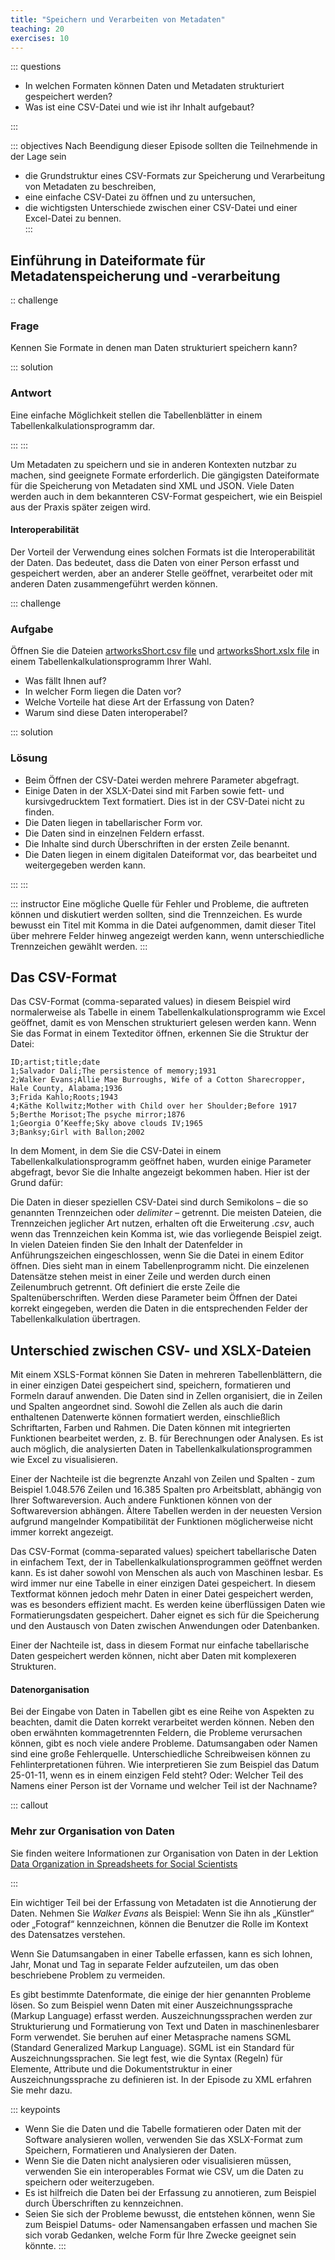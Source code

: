 ```yaml
---
title: "Speichern und Verarbeiten von Metadaten"
teaching: 20
exercises: 10
---
```

::: questions 

- In welchen Formaten können Daten und Metadaten strukturiert gespeichert werden?
- Was ist eine CSV-Datei und wie ist ihr Inhalt aufgebaut?

:::

::: objectives
Nach Beendigung dieser Episode sollten die Teilnehmende in der Lage sein

- die Grundstruktur eines CSV-Formats zur Speicherung und Verarbeitung von Metadaten zu beschreiben, 
- eine einfache CSV-Datei zu öffnen und zu untersuchen,
- die wichtigsten Unterschiede zwischen einer CSV-Datei und einer Excel-Datei zu bennen.  
:::


## Einführung in Dateiformate für Metadatenspeicherung und -verarbeitung

:: challenge

### Frage 
Kennen Sie Formate in denen man Daten strukturiert speichern kann? 

::: solution

### Antwort
Eine einfache Möglichkeit stellen die Tabellenblätter in einem Tabellenkalkulationsprogramm dar. 

:::
:::

Um Metadaten zu speichern und sie in anderen Kontexten nutzbar zu machen, sind geeignete Formate erforderlich. Die gängigsten Dateiformate für die Speicherung von Metadaten sind XML und JSON. Viele Daten werden auch in dem bekannteren CSV-Format gespeichert, wie ein Beispiel aus der Praxis später zeigen wird.

#### Interoperabilität


Der Vorteil der Verwendung eines solchen Formats ist die Interoperabilität der Daten. Das bedeutet, dass die Daten von einer Person erfasst und gespeichert werden, aber an anderer Stelle geöffnet, verarbeitet oder mit anderen Daten zusammengeführt werden können.

::: challenge

### Aufgabe

Öffnen Sie die Dateien [artworksShort.csv file](https://github.com/HERMES-DKZ/metadata_lesson/blob/main/episodes/data/artworksShort.csv) und [artworksShort.xslx file](https://github.com/HERMES-DKZ/metadata_lesson/blob/main/episodes/data/artworksShort.xlsx) in einem Tabellenkalkulationsprogramm Ihrer Wahl. 

- Was fällt Ihnen auf?    
- In welcher Form liegen die Daten vor?    
- Welche Vorteile hat diese Art der Erfassung von Daten?   
- Warum sind diese Daten interoperabel?
    
::: solution

### Lösung

- Beim Öffnen der CSV-Datei werden mehrere Parameter abgefragt. 
- Einige Daten in der XSLX-Datei sind mit Farben sowie fett- und kursivgedrucktem Text formatiert. Dies ist in der CSV-Datei nicht zu finden. 
- Die Daten liegen in tabellarischer Form vor.    
- Die Daten sind in einzelnen Feldern erfasst.     
- Die Inhalte sind durch Überschriften in der ersten Zeile benannt.   
- Die Daten liegen in einem digitalen Dateiformat vor, das bearbeitet und weitergegeben werden kann.
    
:::
:::

::: instructor
Eine mögliche Quelle für Fehler und Probleme, die auftreten können und diskutiert werden sollten, sind die Trennzeichen. Es wurde bewusst ein Titel mit Komma in die Datei aufgenommen, damit dieser Titel über mehrere Felder hinweg angezeigt werden kann, wenn unterschiedliche Trennzeichen gewählt werden.
:::


## Das CSV-Format  

Das CSV-Format (comma-separated values) in diesem Beispiel wird normalerweise als Tabelle in einem Tabellenkalkulationsprogramm wie Excel geöffnet, damit es von Menschen strukturiert gelesen werden kann. Wenn Sie das Format in einem Texteditor öffnen, erkennen Sie die Struktur der Datei:  

```
ID;artist;title;date
1;Salvador Dalí;The persistence of memory;1931
2;Walker Evans;Allie Mae Burroughs, Wife of a Cotton Sharecropper, Hale County, Alabama;1936
3;Frida Kahlo;Roots;1943
4;Käthe Kollwitz;Mother with Child over her Shoulder;Before 1917
5;Berthe Morisot;The psyche mirror;1876
1;Georgia O’Keeffe;Sky above clouds IV;1965
3;Banksy;Girl with Ballon;2002
```

In dem Moment, in dem Sie die CSV-Datei in einem Tabellenkalkulationsprogramm geöffnet haben, wurden einige Parameter abgefragt, bevor Sie die Inhalte angezeigt bekommen haben. Hier ist der Grund dafür:  

Die Daten in dieser speziellen CSV-Datei sind durch Semikolons – die so genannten Trennzeichen oder *delimiter* – getrennt. Die meisten Dateien, die Trennzeichen jeglicher Art nutzen, erhalten oft die Erweiterung *.csv*, auch wenn das Trennzeichen kein Komma ist, wie das vorliegende Beispiel zeigt. In vielen Dateien finden Sie den Inhalt der Datenfelder in Anführungszeichen eingeschlossen, wenn Sie die Datei in einem Editor öffnen. Dies sieht man in einem Tabellenprogramm nicht. Die einzelenen Datensätze stehen meist in einer Zeile und werden durch einen Zeilenumbruch getrennt. Oft definiert die erste Zeile die Spaltenüberschriften. Werden diese Parameter beim Öffnen der Datei korrekt eingegeben, werden die Daten in die entsprechenden Felder der Tabellenkalkulation übertragen.  

## Unterschied zwischen CSV- und XSLX-Dateien


Mit einem XSLS-Format können Sie Daten in mehreren Tabellenblättern, die in einer einzigen Datei gespeichert sind, speichern, formatieren und Formeln darauf anwenden. Die Daten sind in Zellen organisiert, die in Zeilen und Spalten angeordnet sind. Sowohl die Zellen als auch die darin enthaltenen Datenwerte können formatiert werden, einschließlich Schriftarten, Farben und Rahmen. Die Daten können mit integrierten Funktionen bearbeitet werden, z. B. für Berechnungen oder Analysen. Es ist auch möglich, die analysierten Daten in Tabellenkalkulationsprogrammen wie Excel zu visualisieren.

Einer der Nachteile ist die begrenzte Anzahl von Zeilen und Spalten - zum Beispiel 1.048.576 Zeilen und 16.385 Spalten pro Arbeitsblatt, abhängig von Ihrer Softwareversion. Auch andere Funktionen können von der Softwareversion abhängen. Ältere Tabellen werden in der neuesten Version aufgrund mangelnder Kompatibilität der Funktionen möglicherweise nicht immer korrekt angezeigt.

Das CSV-Format (comma-separated values) speichert tabellarische Daten in einfachem Text, der in Tabellenkalkulationsprogrammen geöffnet werden kann. Es ist daher sowohl von Menschen als auch von Maschinen lesbar. Es wird immer nur eine Tabelle in einer einzigen Datei gespeichert. In diesem Textformat können jedoch mehr Daten in einer Datei gespeichert werden, was es besonders effizient macht. Es werden keine überflüssigen Daten wie Formatierungsdaten gespeichert. Daher eignet es sich für die Speicherung und den Austausch von Daten zwischen Anwendungen oder Datenbanken.

Einer der Nachteile ist, dass in diesem Format nur einfache tabellarische Daten gespeichert werden können, nicht aber Daten mit komplexeren Strukturen.


#### Datenorganisation

Bei der Eingabe von Daten in Tabellen gibt es eine Reihe von Aspekten zu beachten, damit die Daten korrekt verarbeitet werden können. Neben den oben erwähnten kommagetrennten Feldern, die Probleme verursachen können, gibt es noch viele andere Probleme. Datumsangaben oder Namen sind eine große Fehlerquelle. Unterschiedliche Schreibweisen können zu Fehlinterpretationen führen. Wie interpretieren Sie zum Beispiel das Datum 25-01-11, wenn es in einem einzigen Feld steht? Oder: Welcher Teil des Namens einer Person ist der Vorname und welcher Teil ist der Nachname?

::: callout

### Mehr zur Organisation von Daten

Sie finden weitere Informationen zur Organisation von Daten in der Lektion [Data Organization in Spreadsheets for Social Scientists](https://datacarpentry.github.io/spreadsheets-socialsci/)

:::



Ein wichtiger Teil bei der Erfassung von Metadaten ist die Annotierung der Daten. Nehmen Sie *Walker Evans* als Beispiel: Wenn Sie ihn als „Künstler“ oder „Fotograf“ kennzeichnen, können die Benutzer die Rolle im Kontext des Datensatzes verstehen. 

Wenn Sie Datumsangaben in einer Tabelle erfassen, kann es sich lohnen, Jahr, Monat und Tag in separate Felder aufzuteilen, um das oben beschriebene Problem zu vermeiden. 


Es gibt bestimmte Datenformate, die einige der hier genannten Probleme lösen. So zum Beispiel wenn Daten mit einer Auszeichnungssprache (Markup Language) erfasst werden. Auszeichnungssprachen werden zur Strukturierung und Formatierung von Text und Daten in maschinenlesbarer Form verwendet. Sie beruhen auf einer Metasprache namens SGML (Standard Generalized Markup Language). SGML ist ein Standard für Auszeichnungssprachen. Sie legt fest, wie die Syntax (Regeln) für Elemente, Attribute und die Dokumentstruktur in einer Auszeichnungssprache zu definieren ist. In der Episode zu XML erfahren Sie mehr dazu. 

::: keypoints

* Wenn Sie die Daten und die Tabelle formatieren oder Daten mit der Software analysieren wollen, verwenden Sie das XSLX-Format zum Speichern, Formatieren und Analysieren der Daten.    
* Wenn Sie die Daten nicht analysieren oder visualisieren müssen, verwenden Sie ein interoperables Format wie CSV, um die Daten zu speichern oder weiterzugeben.    
* Es ist hilfreich die Daten bei der Erfassung zu annotieren, zum Beispiel durch Überschriften zu kennzeichnen.   
* Seien Sie sich der Probleme bewusst, die entstehen können, wenn Sie zum Beispiel Datums- oder Namensangaben erfassen und machen Sie sich vorab Gedanken, welche Form für Ihre Zwecke geeignet sein könnte.
:::
